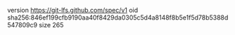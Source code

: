 version https://git-lfs.github.com/spec/v1
oid sha256:846ef199cfb9190aa40f8429da0305c5d4a8148f8b5e1f5d78b5388d547809c9
size 265
